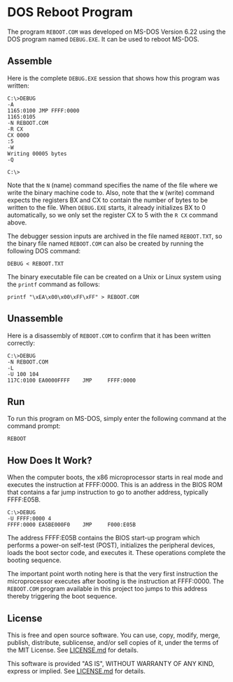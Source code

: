 DOS Reboot Program
==================

The program `REBOOT.COM` was developed on MS-DOS Version 6.22 using
the DOS program named `DEBUG.EXE`. It can be used to reboot MS-DOS.


Assemble
--------

Here is the complete `DEBUG.EXE` session that shows how this program
was written:

```
C:\>DEBUG
-A
1165:0100 JMP FFFF:0000
1165:0105
-N REBOOT.COM
-R CX
CX 0000
:5
-W
Writing 00005 bytes
-Q

C:\>
```

Note that the `N` (name) command specifies the name of the file where
we write the binary machine code to. Also, note that the `W` (write)
command expects the registers BX and CX to contain the number of bytes
to be written to the file. When `DEBUG.EXE` starts, it already
initializes BX to 0 automatically, so we only set the register CX to 5
with the `R CX` command above.

The debugger session inputs are archived in the file named
`REBOOT.TXT`, so the binary file named `REBOOT.COM` can also be
created by running the following DOS command:

```
DEBUG < REBOOT.TXT
```

The binary executable file can be created on a Unix or Linux system
using the `printf` command as follows:

```
printf "\xEA\x00\x00\xFF\xFF" > REBOOT.COM
```


Unassemble
----------

Here is a disassembly of `REBOOT.COM` to confirm that it has been
written correctly:

```
C:\>DEBUG
-N REBOOT.COM
-L
-U 100 104
117C:0100 EA0000FFFF    JMP     FFFF:0000
```


Run
---

To run this program on MS-DOS, simply enter the following command at
the command prompt:

```
REBOOT
```


How Does It Work?
-----------------

When the computer boots, the x86 microprocessor starts in real mode
and executes the instruction at FFFF:0000. This is an address in the
BIOS ROM that contains a far jump instruction to go to another
address, typically FFFF:E05B.

```
C:\>DEBUG
-U FFFF:0000 4
FFFF:0000 EA5BE000F0    JMP     F000:E05B
```

The address FFFF:E05B contains the BIOS start-up program which
performs a power-on self-test (POST), initializes the peripheral
devices, loads the boot sector code, and executes it. These operations
complete the booting sequence.

The important point worth noting here is that the very first
instruction the microprocessor executes after booting is the
instruction at FFFF:0000. The `REBOOT.COM` program available in this
project too jumps to this address thereby triggering the boot
sequence.


License
-------

This is free and open source software. You can use, copy, modify,
merge, publish, distribute, sublicense, and/or sell copies of it,
under the terms of the MIT License. See [LICENSE.md][L] for details.

This software is provided "AS IS", WITHOUT WARRANTY OF ANY KIND,
express or implied. See [LICENSE.md][L] for details.

[L]: LICENSE.md
